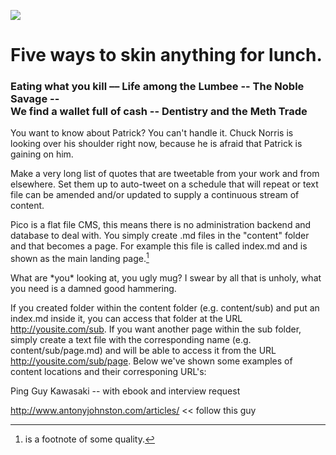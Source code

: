 


![](http://upload.wikimedia.org/wikipedia/commons/c/cc/Dunstaffnage_Castle.jpg)

# Five ways to skin anything for lunch.
### Eating what you kill –– Life among the Lumbee -- The Noble Savage -- <br> We find a wallet full of cash -- Dentistry and the Meth Trade
You want to know about Patrick? You can't handle it. Chuck Norris is looking over his shoulder right now, because he is afraid that Patrick is gaining on him. 



Make a very long list of quotes that are tweetable from your work and from elsewhere. Set them up to auto-tweet on a schedule that will repeat or text file can be amended and/or updated to supply a continuous stream of content. 

Pico is a flat file CMS, this means there is no administration backend and database to deal with. You simply create .md files in the "content" folder and that becomes a page. For example this file is called index.md and is shown as the main landing page.[^this]

<div class="aside left clear">What are *you* looking at, you ugly mug? I swear by all that is unholy, what you need is a damned good hammering.</div>

If you created folder within the content folder (e.g. content/sub) and put an index.md inside it, you can access that folder at the URL http://yousite.com/sub. If you want another page within the sub folder, simply create a text file with the corresponding name (e.g. content/sub/page.md) and will be able to access it from the URL http://yousite.com/sub/page. Below we've shown some examples of content locations and their corresponing URL's:
    

Ping Guy Kawasaki -- with ebook and interview request

http://www.antonyjohnston.com/articles/ << follow this guy

[^this]: is a footnote of some quality.